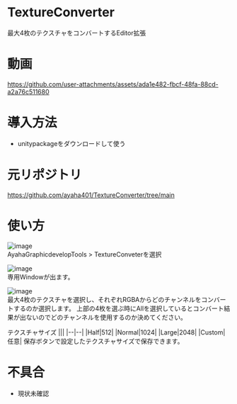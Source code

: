 # TextureConverter
最大4枚のテクスチャをコンバートするEditor拡張

# 動画
https://github.com/user-attachments/assets/ada1e482-fbcf-48fa-88cd-a2a76c511680

# 導入方法
* unitypackageをダウンロードして使う

# 元リポジトリ
https://github.com/ayaha401/TextureConverter/tree/main

# 使い方
![image](https://github.com/user-attachments/assets/951e9d73-46ab-42bf-8321-dbe3ac24f2c4)<br>
AyahaGraphicdevelopTools > TextureConveterを選択

![image](https://github.com/user-attachments/assets/7bd98045-154c-487d-adcd-fe9066a0a105)<br>
専用Windowが出ます。

![image](https://github.com/user-attachments/assets/192dbed9-03fd-4e90-9d63-92e0a8facb6e)<br>
最大4枚のテクスチャを選択し、それぞれRGBAからどのチャンネルをコンバートするのか選択します。
上部の4枚を選ぶ時にAllを選択しているとコンバート結果が出ないのでどのチャンネルを使用するのか決めてください。

テクスチャサイズ
|||
|--|--|
|Half|512|
|Normal|1024|
|Large|2048|
|Custom|任意|
保存ボタンで設定したテクスチャサイズで保存できます。

# 不具合
* 現状未確認
